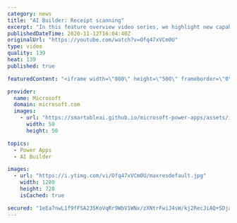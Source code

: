 ```yaml
---
category: news
title: "AI Builder: Receipt scanning"
excerpt: "In this feature overview video series, we highlight new capabilities included in the latest update to AI Builder.  Receipt scanning is a new AI Builder feature that processes receipts to identify and extract information. The AI model identifies receipt data, merchant information, total price, and taxes"
publishedDateTime: 2020-11-12T16:04:40Z
originalUrl: "https://youtube.com/watch?v=Ofq47xVCm0U"
type: video
quality: 139
heat: 139
published: true

featuredContent: "<iframe width=\"800\" height=\"500\" frameborder=\"0\" src=\"https://www.youtube.com/embed/Ofq47xVCm0U\" allow=\"accelerometer; autoplay; encrypted-media; gyroscope; picture-in-picture\" allowfullscreen></iframe>"

provider:
  name: Microsoft
  domain: microsoft.com
  images:
    - url: "https://smartableai.github.io/microsoft-power-apps/assets/images/organizations/microsoft.com-50x50.jpg"
      width: 50
      height: 50

topics:
  - Power Apps
  - AI Builder

images:
  - url: "https://i.ytimg.com/vi/Ofq47xVCm0U/maxresdefault.jpg"
    width: 1280
    height: 720
    isCached: true

secured: "1eEa7nwL1f9fFSA23SKoVqRr9WbV1WNx/zXNtrFwiJ4sW/kj2RecJiAQ+SDjaoefZ/jojnL8E8f/FctY6if2bYyVYVNswJKtmWm1Lk8oJgxai/fVwRR/wyhG+oe3+0w0w4kEvBQUR38pskvlMy/tequ2ab50qpW6LjwKXRIquor3HHblrsNK8JS7MLDwNmClcrZAoXz+fAiTf9l5MG9tMWk1Pw6nNPzHZHkcVPqZkGAj9DAflD9Q376GuokN7KgBqcjKQa12CDorkgF1CghvgnTfwulfhsHDnU7I3fOx/QMKZFXsQmrYBokaR49aF2fvVpvqojY/oliuqqNkiipmqWIH2J70DXWFwzE5wabz8yId0BZ6NLXSed6GvFvgk+/4Fr4aHiVVz4jtuHZ/2WxdwYo2cvEa0ocPFwbj9Eehk8k=;cnJ9+9yiigtmrov09QHDjA=="
---
```


